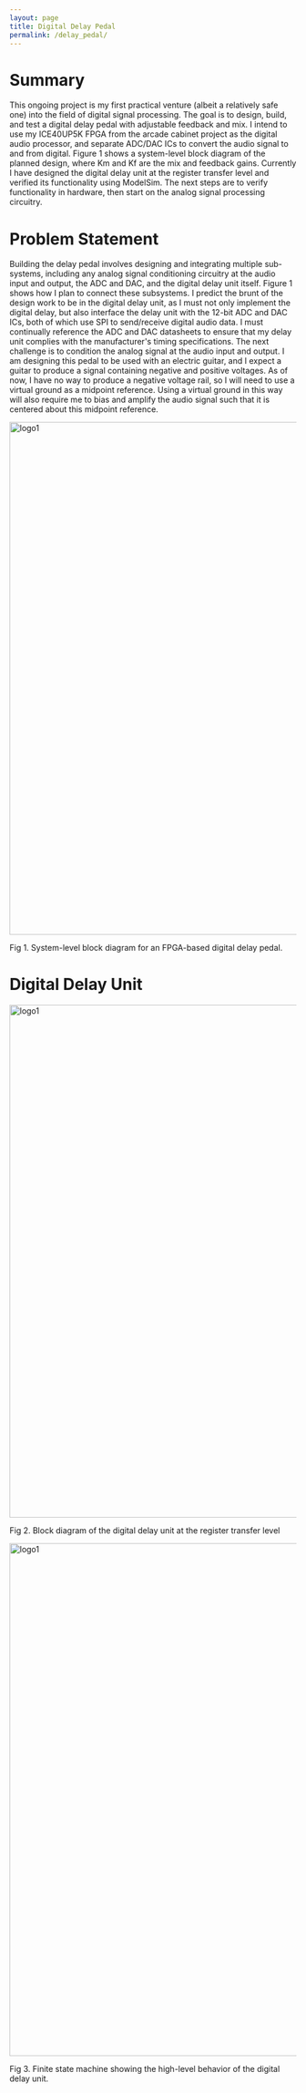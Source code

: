 ```yaml
---
layout: page
title: Digital Delay Pedal
permalink: /delay_pedal/
---
```


# Summary
  This ongoing project is my first practical venture (albeit a relatively safe one) into the field of digital signal processing. The goal is to design, build, and test a digital delay pedal with adjustable feedback and mix. I intend to use my ICE40UP5K FPGA from the arcade cabinet project as the digital audio processor, and separate ADC/DAC ICs to convert the audio signal to and from digital. Figure 1 shows a system-level block diagram of the planned design, where Km and Kf are the mix and feedback gains. Currently I have designed the digital delay unit at the register transfer level and verified its functionality using ModelSim. The next steps are to verify functionality in hardware, then start on the analog signal processing circuitry.

# Problem Statement
  Building the delay pedal involves designing and integrating multiple sub-systems, including any analog signal conditioning circuitry at the audio input and output, the ADC and DAC, and the digital delay unit itself. Figure 1 shows how I plan to connect these subsystems. I predict the brunt of the design work to be in the digital delay unit, as I must not only implement the digital delay, but also interface the delay unit with the 12-bit ADC and DAC ICs, both of which use SPI to send/receive digital audio data. I must continually reference the ADC and DAC datasheets to ensure that my delay unit complies with the manufacturer's timing specifications. The next challenge is to condition the analog signal at the audio input and output. I am designing this pedal to be used with an electric guitar, and I expect a guitar to produce a signal containing negative and positive voltages. As of now, I have no way to produce a negative voltage rail, so I will need to use a virtual ground as a midpoint reference. Using a virtual ground in this way will also require me to bias and amplify the audio signal such that it is centered about this midpoint reference.

<div style="text-align: left">
  <img src="../assets/delay_pedal_block_diagram.png" alt="logo1" width="900" />
</div>

Fig 1. System-level block diagram for an FPGA-based digital delay pedal.

# Digital Delay Unit
<div style="text-align: left">
  <img src="../assets/digital_delay_unit.png" alt="logo1" width="900" />
</div>

Fig 2. Block diagram of the digital delay unit at the register transfer level

<div style="text-align: left">
  <img src="../assets/digital_delay_unit_fsm.png" alt="logo1" width="900" />
</div>

Fig 3. Finite state machine showing the high-level behavior of the digital delay unit.


